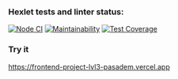 ### Hexlet tests and linter status:
[![Node CI](https://github.com/pasadem/frontend-project-lvl3/actions/workflows/tests.yml/badge.svg)](https://github.com/pasadem/frontend-project-lvl3/actions/workflows/tests.yml)
[![Maintainability](https://api.codeclimate.com/v1/badges/43f03fa3da66ae847ed7/maintainability)](https://codeclimate.com/github/pasadem/frontend-project-lvl3/maintainability)
[![Test Coverage](https://api.codeclimate.com/v1/badges/43f03fa3da66ae847ed7/test_coverage)](https://codeclimate.com/github/pasadem/frontend-project-lvl3/test_coverage)
### Try it 
https://frontend-project-lvl3-pasadem.vercel.app
